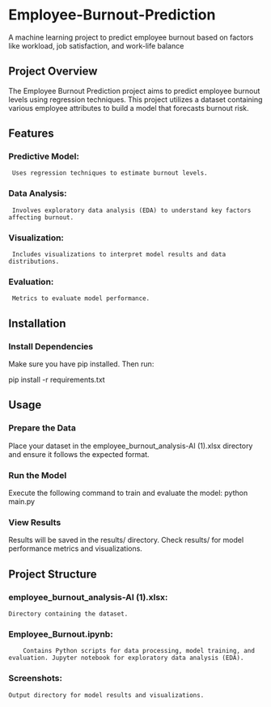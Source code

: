 # Employee-Burnout-Prediction
A machine learning project to predict employee burnout based on factors like workload, job satisfaction, and work-life balance

## Project Overview
The Employee Burnout Prediction project aims to predict employee burnout levels using regression techniques. This project utilizes a dataset containing various employee attributes to build a model that forecasts burnout risk.

## Features

### Predictive Model:  
     Uses regression techniques to estimate burnout levels.
### Data Analysis: 
     Involves exploratory data analysis (EDA) to understand key factors affecting burnout.
### Visualization: 
     Includes visualizations to interpret model results and data distributions.
### Evaluation: 
     Metrics to evaluate model performance.
     
## Installation

### Install Dependencies

Make sure you have pip installed. Then run:

pip install -r requirements.txt

## Usage

### Prepare the Data

Place your dataset in the employee_burnout_analysis-AI (1).xlsx directory and ensure it follows the expected format.

### Run the Model

Execute the following command to train and evaluate the model:
python main.py

### View Results

Results will be saved in the results/ directory. Check results/ for model performance metrics and visualizations.

## Project Structure

### employee_burnout_analysis-AI (1).xlsx: 
    Directory containing the dataset.
### Employee_Burnout.ipynb: 
        Contains Python scripts for data processing, model training, and evaluation. Jupyter notebook for exploratory data analysis (EDA).
### Screenshots: 
    Output directory for model results and visualizations.

    
